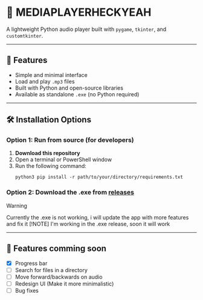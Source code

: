# 🎵 MEDIAPLAYERHECKYEAH

A lightweight Python audio player built with `pygame`, `tkinter`, and `customtkinter`.

---

## 🚀 Features

- Simple and minimal interface
- Load and play `.mp3` files
- Built with Python and open-source libraries
- Available as standalone `.exe` (no Python required)

---

## 🛠️ Installation Options

### Option 1: Run from source (for developers)

1. **Download this repository**
2. Open a terminal or PowerShell window
3. Run the following command:
   ```
   python3 pip install -r path/to/your/directory/requirements.txt
   ```
### Option 2: Download the .exe from [releases](https://github.com/Gato-Chamuscador/mediaplayerheckyeah/releases/tag/audioplayer)
>[!WARNING]
>Currently the .exe is not working, i will update the app with more features and fix it
>[!NOTE]
>I'm working in the .exe release, soon it will work

---
## 🎈 Features comming soon

- [x] Progress bar
- [ ] Search for files in a directory
- [ ] Move forward/backwards on audio
- [ ] Redesign UI (Make it more minimalistic)
- [ ] Bug fixes 
